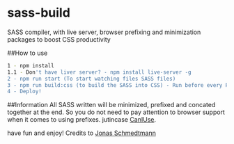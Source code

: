 # sass-build
SASS compiler, with live server, browser prefixing and minimization packages to boost CSS productivity

##How to use
```bash
1 - npm install
1.1 - Don't have liver server? - npm install live-server -g
2 - npm run start (To start watching files SASS files)
3 - npm run build:css (to build the SASS into CSS) - Run before every Pull Request
4 - Deploy!
```

##Information
All SASS written will be minimized, prefixed and concated together at the end.
So you do not need to pay attention to browser support when it comes to using prefixes. jutincase [CanIUse](https://caniuse.com/).

have fun and enjoy! Credits to [Jonas Schmedtmann](https://codingheroes.io/)
